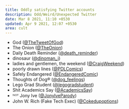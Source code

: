 ```yaml
---
title: Oddly satisfying Twitter accounts
description: Odd/Weird/Unexpected Twitter
date: Mar 8 2021, 11:10 +0530
updated: Apr 9 2021, 12:07 +0530
area: cult
---
```


- God ([@TheTweetOfGod](https://twitter.com/TheTweetOfGod))
- The Onion ([@TheOnion](https://twitter.com/TheOnion))
- Daily Death Reminder ([@death_reminder](https://twitter.com/death_reminder))
- dinosaur ([@dinoman_j](https://twitter.com/dinoman_j))
- ladies and gentlemen, the weekend ([@CraigWeekend](https://twitter.com/CraigWeekend))
- poorly drawn lines ([@PDLComics](https://twitter.com/PDLComics))
- Safely Endangered ([@EndangeredComic](https://twitter.com/EndangeredComic))
- Thoughts of Dog® ([@dog_feelings](https://twitter.com/dog_feelings))
- Lego Grad Student ([@legogradstudent](https://twitter.com/legogradstudent))
- Shit Academics Say ([@AcademicsSay](https://twitter.com/AcademicsSay))
- ᴺᴼᵀ Jony Ive ([@JonyIveParody](https://twitter.com/JonyIveParody))
- John W. Rich (Fake Tech Exec) ([@Cokedupoptions](https://twitter.com/Cokedupoptions))

